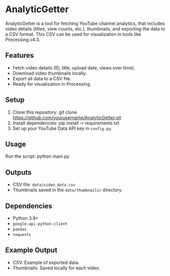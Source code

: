 # AnalyticGetter

AnalyticGetter is a tool for fetching YouTube channel analytics, that includes video details (titles, view counts, etc.), thumbnails, and exporting the data to a CSV format. This CSV can be used for visualization in tools like Processing v4.3.

## Features
- Fetch video details (ID, title, upload date, views over time).
- Download video thumbnails locally.
- Export all data to a CSV file.
- Ready for visualization in Processing.

## Setup
1. Clone this repository:
git clone https://github.com/yourusername/AnalyticGetter.git
2. Install dependencies:
pip install -r requirements.txt
3. Set up your YouTube Data API key in `config.py`.

## Usage
Run the script:
python main.py

## Outputs
- CSV file: `data/video_data.csv`
- Thumbnails saved in the `data/thumbnails/` directory.

## Dependencies
- Python 3.8+
- `google-api-python-client`
- `pandas`
- `requests`

## Example Output
- CSV: Example of exported data.
- Thumbnails: Saved locally for each video.
